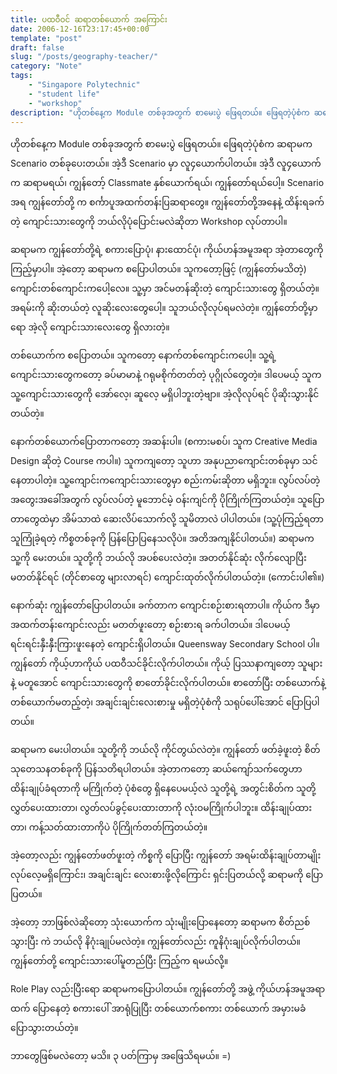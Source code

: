 ```yaml
---
title: ပထဝီဝင် ဆရာတစ်ယောက် အကြောင်း
date: 2006-12-16T23:17:45+00:00
template: "post"  
draft: false  
slug: "/posts/geography-teacher/"  
category: "Note"
tags:
    - "Singapore Polytechnic"
    - "student life"
    - "workshop"
description: "ဟိုတစ်နေ့က Module တစ်ခုအတွက် စာမေးပွဲ ဖြေရတယ်။ ဖြေရတဲ့ပုံစံက ဆရာမက Scenario တစ်ခုပေးတယ်။ အဲ့ဒီ Scenario မှာ လူ၄ယောက်ပါတယ်။ အဲ့ဒီ လူ၄ယောက်က ဆရာမရယ်၊ ကျွန်တော့် Classmate နှစ်ယောက်ရယ်၊ ကျွန်တော်ရယ်ပေါ့။ Scenario အရ ကျွန်တော်တို့ က စင်္ကာပူအထက်တန်းပြဆရာတွေ။"
---
```

ဟိုတစ်နေ့က Module တစ်ခုအတွက် စာမေးပွဲ ဖြေရတယ်။ ဖြေရတဲ့ပုံစံက ဆရာမက Scenario တစ်ခုပေးတယ်။ အဲ့ဒီ Scenario မှာ လူ၄ယောက်ပါတယ်။ အဲ့ဒီ လူ၄ယောက်က ဆရာမရယ်၊ ကျွန်တော့် Classmate နှစ်ယောက်ရယ်၊ ကျွန်တော်ရယ်ပေါ့။ Scenario အရ ကျွန်တော်တို့ က စင်္ကာပူအထက်တန်းပြဆရာတွေ။ ကျွန်တော်တို့အနေနဲ့ ထိန်းရခက်တဲ့ ကျောင်းသားတွေကို ဘယ်လိုပုံပြောင်းမလဲဆိုတာ Workshop လုပ်တာပါ။

ဆရာမက ကျွန်တော်တို့ရဲ့ စကားပြောပုံ၊ နားထောင်ပုံ၊ ကိုယ်ဟန်အမူအရာ အဲ့တာတွေကို ကြည့်မှာပါ။ အဲ့တော့ ဆရာမက စပြောပါတယ်။ သူကတော့ဖြင့် (ကျွန်တော်မသိတဲ့) ကျောင်းတစ်ကျောင်းကပေါ့လေ။ သူ့မှာ အင်မတန်ဆိုးတဲ့ ကျောင်းသားတွေ ရှိတယ်တဲ့။ အရမ်းကို ဆိုးတယ်တဲ့ လူဆိုးလေးတွေပေါ့။ သူဘယ်လိုလုပ်ရမလဲတဲ့။ ကျွန်တော်တို့မှာရော အဲ့လို ကျောင်းသားလေးတွေ ရှိလားတဲ့။

တစ်ယောက်က စပြောတယ်။ သူကတော့ နောက်တစ်ကျောင်းကပေါ့။ သူ့ရဲ့ ကျောင်းသားတွေကတော့ ခပ်မာမာနဲ့ ဂရုမစိုက်တတ်တဲ့ ပုဂ္ဂိုလ်တွေတဲ့။ ဒါပေမယ့် သူက သူ့ကျောင်းသားတွေကို အော်လေ့၊ ဆူလေ့ မရှိပါဘူးတဲ့ဗျာ။ အဲ့လိုလုပ်ရင် ပိုဆိုးသွားနိုင်တယ်တဲ့။

နောက်တစ်ယောက်ပြောတာကတော့ အဆန်းပါ။ (စကားမစပ်၊ သူက Creative Media Design ဆိုတဲ့ Course ကပါ။) သူကကျတော့ သူဟာ အနုပညာကျောင်းတစ်ခုမှာ သင်နေတာပါတဲ့။ သူ့ကျောင်းကကျောင်းသားတွေမှာ စည်းကမ်းဆိုတာ မရှိဘူး။ လွပ်လပ်တဲ့ အတွေးအခေါ်အတွက် လွပ်လပ်တဲ့ မူဘောင်မဲ့ ဝန်းကျင်ကို ပိုကြိုက်ကြတယ်တဲ့။ သူပြောတာတွေထဲမှာ အိမ်သာထဲ ဆေးလိပ်သောက်လို့ သူမိတာလဲ ပါပါတယ်။ (သူ့ပုံကြည့်ရတာ သူကြုံခဲ့ရတဲ့ ကိစ္စတစ်ခုကို ပြန်ပြောပြနေသလိုပဲ။ အတိအကျနိုင်ပါတယ်။) ဆရာမက သူ့ကို မေးတယ်။ သူတို့ကို ဘယ်လို အပစ်ပေးလဲတဲ့။ အတတ်နိုင်ဆုံး လိုက်လျောပြီး မတတ်နိုင်ရင် (တိုင်စာတွေ များလာရင်) ကျောင်းထုတ်လိုက်ပါတယ်တဲ့။ (ကောင်းပါ၏။)

နောက်ဆုံး ကျွန်တော်ပြောပါတယ်။ ခက်တာက ကျောင်းစဉ်းစားရတာပါ။ ကိုယ်က ဒီမှာ အထက်တန်းကျောင်းလည်း မတတ်ဖူးတော့ စဉ်းစားရ ခက်ပါတယ်။ ဒါပေမယ့် ရင်းရင်းနှီးနှီးကြားဖူးနေတဲ့ ကျောင်းရှိပါတယ်။ Queensway Secondary School ပါ။ ကျွန်တော် ကိုယ့်ဟာကိုယ် ပထဝီသင်ခိုင်းလိုက်ပါတယ်။ ကိုယ့် ပြဿနာကျတော့ သူများနဲ့ မတူအောင် ကျောင်းသားတွေကို စာတော်ခိုင်းလိုက်ပါတယ်။ စာတော်ပြီး တစ်ယောက်နဲ့ တစ်ယောက်မတည့်တဲ့၊ အချင်းချင်းလေးစားမှု မရှိတဲ့ပုံစံကို သရုပ်ပေါ်အောင် ပြောပြပါတယ်။

ဆရာမက မေးပါတယ်။ သူတို့ကို ဘယ်လို ကိုင်တွယ်လဲတဲ့။ ကျွန်တော် ဖတ်ခဲ့ဖူးတဲ့ စိတ်သုတေသနတစ်ခုကို ပြန်သတိရပါတယ်။ အဲ့တာကတော့ ဆယ်ကျော်သက်တွေဟာ ထိန်းချုပ်ခံရတာကို မကြိုက်တဲ့ ပုံစံတွေ ရှိနေပေမယ့်လဲ သူတို့ရဲ့ အတွင်းစိတ်က သူတို့လွှတ်ပေးထားတာ၊ လွတ်လပ်ခွင့်ပေးထားတာကို လုံးဝမကြိုက်ပါဘူး။ ထိန်းချုပ်ထားတာ၊ ကန့်သတ်ထားတာကိုပဲ ပိုကြိုက်တတ်ကြတယ်တဲ့။

အဲ့တော့လည်း ကျွန်တော်ဖတ်ဖူးတဲ့ ကိစ္စကို ပြောပြီး ကျွန်တော် အရမ်းထိန်းချုပ်တာမျိုး လုပ်လေ့မရှိကြောင်း၊ အချင်းချင်း လေးစားဖို့လိုကြောင်း ရှင်းပြတယ်လို့ ဆရာမကို ပြောပြတယ်။

အဲ့တော့ ဘာဖြစ်လဲဆိုတော့ သုံးယောက်က သုံးမျိုးပြောနေတော့ ဆရာမက စိတ်ညစ်သွားပြီး ကဲ ဘယ်လို နိဂုံးချုပ်မလဲတဲ့။ ကျွန်တော်လည်း ကူနိဂုံးချုပ်လိုက်ပါတယ်။ ကျွန်တော်တို့ ကျောင်းသားပေါ်မူတည်ပြီး ကြည့်က ရမယ်လို့။

Role Play လည်းပြီးရော ဆရာမကပြောပါတယ်။ ကျွန်တော်တို့ အဖွဲ့ ကိုယ်ဟန်အမူအရာထက် ပြောနေတဲ့ စကားပေါ် အာရုံပြုပြီး တစ်ယောက်စကား တစ်ယောက် အမှားမခံ ပြောသွားတယ်တဲ့။

ဘာတွေဖြစ်မလဲတော့ မသိ။ ၃ ပတ်ကြာမှ အဖြေသိရမယ်။ =)